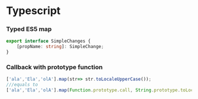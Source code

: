 # Typescript
### Typed ES5 map
```TypeScript
export interface SimpleChanges {
    [propName: string]: SimpleChange;
}
```

### Callback with prototype function
```TypeScript
['ala','Ela','olA'].map(str=> str.toLocaleUpperCase());
///equals to
['ala','Ela','olA'].map(Function.prototype.call, String.prototype.toLocaleUpperCase);
```
